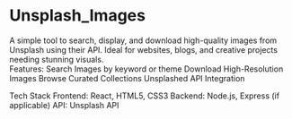 # Unsplash_Images
A simple tool to search, display, and download high-quality images from Unsplash using their API. Ideal for websites, blogs, and creative projects needing stunning visuals.  
Features: Search Images by keyword or theme Download High-Resolution Images Browse Curated Collections Unsplashed API Integration

Tech Stack
Frontend: React, HTML5, CSS3
Backend: Node.js, Express (if applicable)
API: Unsplash API
